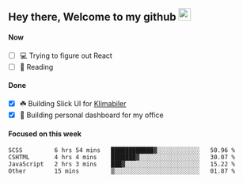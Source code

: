 ## Hey there, Welcome to my github <img src="https://media.giphy.com/media/hvRJCLFzcasrR4ia7z/giphy.gif" width="25px">

#### Now
- [ ] 💻 Trying to figure out React
- [ ] 📕 Reading

#### Done
- [x] ☘️ Building Slick UI for [Klimabiler](https://klimabiler.dk)
- [x] 🚀 Building personal dashboard for my office
 
 #### Focused on this week
<!--START_SECTION:waka-->

```text
SCSS         6 hrs 54 mins   ████████████▓░░░░░░░░░░░░   50.96 %
CSHTML       4 hrs 4 mins    ███████▓░░░░░░░░░░░░░░░░░   30.07 %
JavaScript   2 hrs 3 mins    ███▓░░░░░░░░░░░░░░░░░░░░░   15.22 %
Other        15 mins         ▒░░░░░░░░░░░░░░░░░░░░░░░░   01.87 %
```

<!--END_SECTION:waka-->

